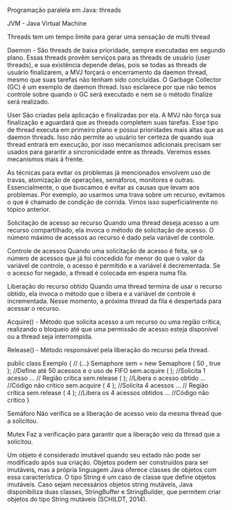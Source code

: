 Programação paralela em
Java: threads

JVM - Java Virtual Machine 


Threads tem um tempo limite para gerar uma sensação de multi thread



Daemon - 
São threads de baixa prioridade, sempre executadas em segundo plano. Essas threads provêm serviços para as threads de usuário (user threads), e sua existência depende delas, pois se todas as threads de usuário finalizarem, a MVJ forçará o encerramento da daemon thread, mesmo que suas tarefas não tenham sido concluídas. O Garbage Collector (GC) é um exemplo de daemon thread. Isso esclarece por que não temos controle sobre quando o GC será executado e nem se o método finalize será realizado.

User 
São criadas pela aplicação e finalizadas por ela. A MVJ não força sua finalização e aguardará que as threads completem suas tarefas. Esse tipo de thread executa em primeiro plano e possui prioridades mais altas que as daemon threads. Isso não permite ao usuário ter certeza de quando sua thread entrará em execução, por isso mecanismos adicionais precisam ser usados para garantir a sincronicidade entre as threads. Veremos esses mecanismos mais à frente.


As técnicas para evitar os problemas já mencionados envolvem uso de travas, atomização de operações, semáforos, monitores e outras. Essencialmente, o que buscamos é evitar as causas que levam aos problemas. Por exemplo, ao usarmos uma trava sobre um recurso, evitamos o que é chamado de condição de corrida. Vimos isso superficialmente no tópico anterior.

Solicitação de acesso ao recurso
Quando uma thread deseja acesso a um recurso compartilhado, ela invoca o método de solicitação de acesso. O número máximo de acessos ao recurso é dado pela variável de controle.

Controle de acessos
Quando uma solicitação de acesso é feita, se o número de acessos que já foi concedido for menor do que o valor da variável de controle, o acesso é permitido e a variável é decrementada. Se o acesso for negado, a thread é colocada em espera numa fila.

Liberação do recurso obtido
Quando uma thread termina de usar o recurso obtido, ela invoca o método que o libera e a variável de controle é incrementada. Nesse momento, a próxima thread da fila é despertada para acessar o recurso.

Acquire() - Método que solicita acesso a um recurso ou uma região crítica, realizando o bloqueio até que uma permissão de acesso esteja disponível ou a thread seja interrompida.

Release() - Método responsável pela liberação do recurso pela thread.

public class Exemplo
{
  // (...)
  Semaphore sem = new Semaphore ( 50 , true ); //Define até 50 acessos e o uso de FIFO
  sem.acquire ( ); //Solicita 1 acesso
  ... // Região crítica
  sem.release ( ); //Libera o acesso obtido
  ... //Código não crítico
  sem.acquire ( 4 ); //Solicita 4 acessos
  ... // Região crítica
  sem.release ( 4 ); //Libera os 4 acessos obtidos
  ... //Código não crítico
}

Semáforo
Não verifica se a liberação de acesso veio da mesma thread que a solicitou.

Mutex
Faz a verificação para garantir que a liberação veio da thread que a solicitou.

Um objeto é considerado imutável quando seu estado não pode ser modificado após sua criação. Objetos podem ser construídos para ser imutáveis, mas a própria linguagem Java oferece classes de objetos com essa característica. O tipo String é um caso de classe que define objetos imutáveis. Caso sejam necessários objetos string mutáveis, Java disponibiliza duas classes, StringBuffer e StringBuilder, que permitem criar objetos do tipo String mutáveis (SCHILDT, 2014).